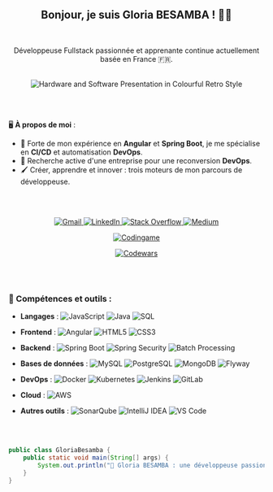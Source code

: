 <div align="center">

## Bonjour, je suis Gloria BESAMBA ! 👋🏽
</br>

Développeuse Fullstack passionnée et apprenante continue actuellement basée en France 🇫🇷.
</br></br>

![Hardware and Software Presentation in Colourful Retro Style](https://github.com/user-attachments/assets/9e41da47-b8fc-462f-b896-b457ba8b9817)

</div>

</br></br>

🖥️ **À propos de moi** :
- 🌱 Forte de mon expérience en **Angular** et **Spring Boot**, je me spécialise en **CI/CD**  et automatisation **DevOps**.
- 🎯 Recherche active d'une entreprise pour une reconversion **DevOps**.
- 🖌️ Créer, apprendre et innover : trois moteurs de mon parcours de développeuse.

</br></br>

<p align="center">
  <a href="mailto:gloria.besamba@gmail.com">
    <img src="https://img.shields.io/badge/Gmail-D14836?style=for-the-badge&logo=gmail&logoColor=white" alt="Gmail">
  </a>
  <a href="https://www.linkedin.com/in/gloriabesamba/">
    <img src="https://img.shields.io/badge/LinkedIn-0077B5?style=for-the-badge&logo=linkedin&logoColor=white" alt="LinkedIn">
  </a>
  <a href="https://stackoverflow.com/users/28396443/gloria-besamba">
    <img src="https://img.shields.io/badge/Stack_Overflow-FE7A16?style=for-the-badge&logo=stack-overflow&logoColor=white" alt="Stack Overflow">
  </a>
  <a href="https://medium.com/@gloriabesamba">
    <img src="https://img.shields.io/badge/Medium-12100E?style=for-the-badge&logo=medium&logoColor=white" alt="Medium">
  </a>
  <p align="center">
    <a href="https://www.codingame.com/profile/610892aca07526cf94ad5f56693041561607494">
    <img src="https://img.shields.io/badge/Codingame-0056D5?style=for-the-badge&logo=codingame&logoColor=white" alt="Codingame">
  </a>
</p>
</p>
<p align="center">
  <a href="https://www.codewars.com/users/LAZA-GLORIA">
    <img src="https://www.codewars.com/users/LAZA-GLORIA/badges/large" alt="Codewars">
  </a>
</p>

</br></br>


### 🚀 Compétences et outils :
- **Langages** : 
  ![JavaScript](https://img.shields.io/badge/-JavaScript-F7DF1E?logo=javascript&logoColor=black)
  ![Java](https://img.shields.io/badge/-Java-007396?logo=java&logoColor=white)
  ![SQL](https://img.shields.io/badge/-SQL-4479A1?logo=postgresql&logoColor=white)

- **Frontend** : 
  ![Angular](https://img.shields.io/badge/-Angular-DD0031?logo=angular&logoColor=white)
  ![HTML5](https://img.shields.io/badge/-HTML5-E34F26?logo=html5&logoColor=white)
  ![CSS3](https://img.shields.io/badge/-CSS3-1572B6?logo=css3&logoColor=white)

- **Backend** : 
  ![Spring Boot](https://img.shields.io/badge/-Spring%20Boot-6DB33F?logo=springboot&logoColor=white)
  ![Spring Security](https://img.shields.io/badge/-Spring%20Security-6DB33F?logo=springsecurity&logoColor=white)
  ![Batch Processing](https://img.shields.io/badge/-Batch%20Processing-FF8C00?logo=apache&logoColor=white)

- **Bases de données** :
  ![MySQL](https://img.shields.io/badge/-MySQL-4479A1?logo=mysql&logoColor=white)
  ![PostgreSQL](https://img.shields.io/badge/-PostgreSQL-4169E1?logo=postgresql&logoColor=white)
  ![MongoDB](https://img.shields.io/badge/-MongoDB-47A248?logo=mongodb&logoColor=white)
  ![Flyway](https://img.shields.io/badge/-Flyway-CC0200?logo=flyway&logoColor=white)

- **DevOps** : 
  ![Docker](https://img.shields.io/badge/-Docker-2496ED?logo=docker&logoColor=white)
  ![Kubernetes](https://img.shields.io/badge/-Kubernetes-326CE5?logo=kubernetes&logoColor=white)
  ![Jenkins](https://img.shields.io/badge/-Jenkins-D24939?logo=jenkins&logoColor=white)
  ![GitLab](https://img.shields.io/badge/-GitLab-FC6D26?logo=gitlab&logoColor=white)

- **Cloud** : 
  ![AWS](https://img.shields.io/badge/-AWS-232F3E?logo=amazon-aws&logoColor=white)

- **Autres outils** : 
  ![SonarQube](https://img.shields.io/badge/-SonarQube-4E9BCD?logo=sonarqube&logoColor=white)
  ![IntelliJ IDEA](https://img.shields.io/badge/-IntelliJ%20IDEA-000000?logo=intellijidea&logoColor=white)
  ![VS Code](https://img.shields.io/badge/-VS%20Code-007ACC?logo=visualstudiocode&logoColor=white)

</br></br>


```java
public class GloriaBesamba {
    public static void main(String[] args) {
        System.out.println("🚀 Gloria BESAMBA : une développeuse passionnée et en constante évolution ! 💻❤️");
    }
}



